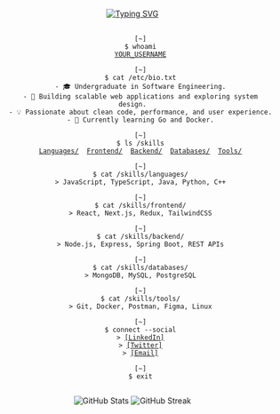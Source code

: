 <p align="center">
  <a href="https://git.io/typing-svg"><img src="https://readme-typing-svg.demolab.com?font=Fira+Code&weight=700&size=40&pause=1000&color=36BCF7&center=true&vCenter=true&width=500&lines=Hi%2C+I'm+[Your+Name];I'm+a+Full-Stack+Developer;I+love+to+code+and+create." alt="Typing SVG" /></a>
</p>

<pre align="center">
  <code>
    [~]
    $ whoami
    <a href="https://github.com/YOUR_USERNAME">YOUR_USERNAME</a>

    [~]
    $ cat /etc/bio.txt
    - 🎓 Undergraduate in Software Engineering.
    - 🚀 Building scalable web applications and exploring system design.
    - 💡 Passionate about clean code, performance, and user experience.
    - 🌱 Currently learning Go and Docker.

    [~]
    $ ls /skills
    <a href="#">Languages/</a>  <a href="#">Frontend/</a>  <a href="#">Backend/</a>  <a href="#">Databases/</a>  <a href="#">Tools/</a>

    [~]
    $ cat /skills/languages/
    &gt; JavaScript, TypeScript, Java, Python, C++

    [~]
    $ cat /skills/frontend/
    &gt; React, Next.js, Redux, TailwindCSS

    [~]
    $ cat /skills/backend/
    &gt; Node.js, Express, Spring Boot, REST APIs

    [~]
    $ cat /skills/databases/
    &gt; MongoDB, MySQL, PostgreSQL

    [~]
    $ cat /skills/tools/
    &gt; Git, Docker, Postman, Figma, Linux

    [~]
    $ connect --social
    &gt; <a href="https://linkedin.com/in/your-linkedin-username">[LinkedIn]</a>
    &gt; <a href="https://twitter.com/your-twitter-handle">[Twitter]</a>
    &gt; <a href="mailto:your.email@example.com">[Email]</a>

    [~]
    $ exit
  </code>
</pre>

<p align="center">
  <img src="https://github-readme-stats.vercel.app/api?username=YOUR_USERNAME&show_icons=true&theme=dracula&hide_border=true&count_private=true" alt="GitHub Stats"/>
  <img src="https://github-readme-streak-stats.herokuapp.com/?user=YOUR_USERNAME&theme=dracula&hide_border=true" alt="GitHub Streak"/>
</p>
